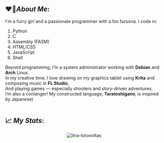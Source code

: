 ## ❤️‍🔥*About Me*:
I'm a furry girl and a passionate programmer with a fox fursona. I code in:
1. Python
2. C
3. Assembly (FASM)
4. HTML/CSS
5. JavaScript
6. Shell  

Beyond programming, I’m a system administrator working with **Debian** and **Arch** Linux.  
In my creative time, I love drawing on my graphics tablet using **Krita** and composing music in **FL Studio**,  
And playing games — especially shooters and story-driven adventures.  
I’m also a conlanger! My constructed language, **Taratoshigano**, is inspired by Japanese)  
<br />
## 📈 *My Stats*:

<p align="center"> <img src="https://github-readme-stats.vercel.app/api/top-langs/?username=lina-torovoltas&show_icons=true&theme=gruvbox" alt="lina-torovoltas" />
